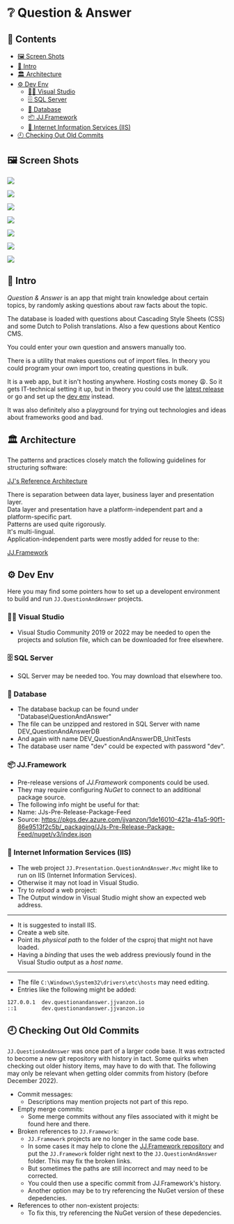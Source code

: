 ❔ Question & Answer
====================

<h2>📔 Contents</h2>

- [🖼 Screen Shots](#-screen-shots)
- [👋 Intro](#-intro)
- [🏛 Architecture](#-architecture)
- [⚙ Dev Env](#-dev-env)
    - [👨‍💻 Visual Studio](#-visual-studio)
    - [🗄 SQL Server](#-sql-server)
    - [📀 Database](#-database)
    - [📦 JJ.Framework](#-jjframework)
    - [📡 Internet Information Services (IIS)](#-internet-information-services-iis)
- [🕘 Checking Out Old Commits](#-checking-out-old-commits)

🖼 Screen Shots
---------------

![](Resources/screen-shot-random-question.png)

![](Resources/screen-shot-multi-language.png)

![](Resources/screen-shot-category-selection.png)

![](Resources/screen-shot-question-list.png)

![](Resources/screen-shot-question-detail.png)

![](Resources/screen-shot-question-edit-1.png)

![](Resources/screen-shot-question-edit-2.png)

👋 Intro
--------

*Question & Answer* is an app that might train knowledge about certain topics, by randomly asking questions about raw facts about the topic.

The database is loaded with questions about Cascading Style Sheets (CSS) and some Dutch to Polish translations. Also a few questions about Kentico CMS.

You could enter your own question and answers manually too.

There is a utility that makes questions out of import files. In theory you could program your own import too, creating questions in bulk.

It is a web app, but it isn't hosting anywhere. Hosting costs money 😩. So it gets IT-technical setting it up, but in theory you could use the [latest release](https://github.com/jjvanzon/JJ.QuestionAndAnswer/releases/) or go and set up the [dev env](#-dev-env) instead.

It was also definitely also a playground for trying out technologies and ideas about frameworks good and bad.

🏛 Architecture
---------------

The patterns and practices closely match the following guidelines for structuring software:

[JJ's Reference Architecture](https://github.com/jjvanzon/JJs-Reference-Architecture)

There is separation between data layer, business layer and presentation layer.  
Data layer and presentation have a platform-independent part and a platform-specific part.  
Patterns are used quite rigorously.  
It's multi-lingual.  
Application-independent parts were mostly added for reuse to the:

[JJ.Framework](https://github.com/jjvanzon/JJ.Framework)

⚙ Dev Env
-----------

Here you may find some pointers how to set up a developent environment to build and run `JJ.QuestionAndAnswer` projects.

### 👨‍💻 Visual Studio

- Visual Studio Community 2019 or 2022 may be needed to open the projects and solution file, which can be downloaded for free elsewhere.

### 🗄 SQL Server

- SQL Server may be needed too. You may download that elsewhere too.

### 📀 Database

- The database backup can be found under "Database\QuestionAndAnswer"
- The file can be unzipped and restored in SQL Server with name DEV_QuestionAndAnswerDB
- And again with name DEV_QuestionAndAnswerDB_UnitTests
- The database user name "dev" could be expected with password "dev".

### 📦 JJ.Framework

- Pre-release versions of *JJ.Framework* components could be used.
- They may require configuring *NuGet* to connect to an additional package source.
- The following info might be useful for that:
- Name: JJs-Pre-Release-Package-Feed
- Source: https://pkgs.dev.azure.com/jjvanzon/1de16010-421a-41a5-90f1-86e9513f2c5b/_packaging/JJs-Pre-Release-Package-Feed/nuget/v3/index.json

### 📡 Internet Information Services (IIS)

- The web project `JJ.Presentation.QuestionAndAnswer.Mvc` might like to run on IIS (Internet Information Services).
- Otherwise it may not load in Visual Studio.
- Try to *reload* a web project:
- The Output window in Visual Studio might show an expected web address.

<hr />

- It is suggested to install IIS.
- Create a web site.
- Point its *physical path* to the folder of the csproj that might not have loaded.
- Having a *binding* that uses the web address previously found in the Visual Studio output as a *host name*.

<hr />

- The file `C:\Windows\System32\drivers\etc\hosts` may need editing.
- Entries like the following might be added:

```
127.0.0.1  dev.questionandanswer.jjvanzon.io
::1        dev.questionandanswer.jjvanzon.io
```

🕘 Checking Out Old Commits
----------------------------

`JJ.QuestionAndAnswer` was once part of a larger code base. It was extracted to become a new git repository with history in tact. Some quirks when checking out older history items, may have to do with that. The following may only be relevant when getting older commits from history (before December 2022).

- Commit messages:
    - Descriptions may mention projects not part of this repo.
- Empty merge commits:
    - Some merge commits without any files associated with it might be found here and there.
- Broken references to `JJ.Framework`:
    - `JJ.Framework` projects are no longer in the same code base.
    - In some cases it may help to clone the [JJ.Framework repository](https://github.com/jjvanzon/JJ.Framework) and put the `JJ.Framework` folder right next to the `JJ.QuestionAndAnswer` folder. This may fix the broken links.
    - But sometimes the paths are still incorrect and may need to be corrected.
    - You could then use a specific commit from JJ.Framework's history.
    - Another option may be to try referencing the NuGet version of these depedencies.
- References to other non-existent projects:
    - To fix this, try referencing the NuGet version of these depedencies.

